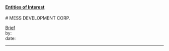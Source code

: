 #### [Entities of Interest](/list.html)
<link rel="stylesheet" type="text/css" href="../../assets/style.css">
# MESS DEVELOPMENT CORP.

[comment]: <> (Add/Remove information below as you want)
[comment]: <> (Markdown cheatsheet: https://github.com/adam-p/markdown-here/wiki/Markdown-Cheatsheet)
[Brief](Brief.md)  
by:  
date:  

---
[comment]: <> (Add your content here)